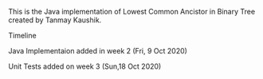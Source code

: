 This is the Java implementation of Lowest Common Ancistor in Binary Tree created by Tanmay Kaushik.

Timeline

Java Implementaion added in week 2 (Fri, 9 Oct 2020)


Unit Tests added on week 3 (Sun,18 Oct 2020)